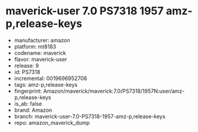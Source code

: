 # maverick-user 7.0 PS7318 1957 amz-p,release-keys
- manufacturer: amazon
- platform: mt8183
- codename: maverick
- flavor: maverick-user
- release: 9
- id: PS7318
- incremental: 0019696952708
- tags: amz-p,release-keys
- fingerprint: Amazon/maverick/maverick:7.0/PS7318/1957N:user/amz-p,release-keys
- is_ab: false
- brand: Amazon
- branch: maverick-user-7.0-PS7318-1957-amz-p,release-keys
- repo: amazon_maverick_dump
